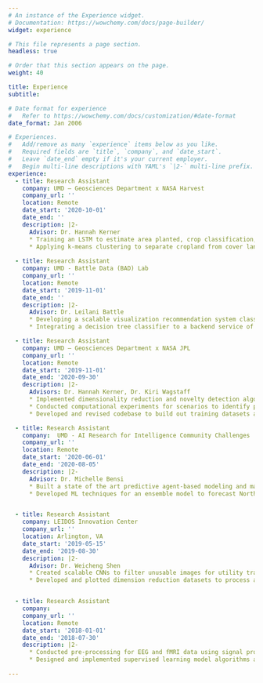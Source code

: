 ```yaml
---
# An instance of the Experience widget.
# Documentation: https://wowchemy.com/docs/page-builder/
widget: experience

# This file represents a page section.
headless: true

# Order that this section appears on the page.
weight: 40

title: Experience
subtitle:

# Date format for experience
#   Refer to https://wowchemy.com/docs/customization/#date-format
date_format: Jan 2006

# Experiences.
#   Add/remove as many `experience` items below as you like.
#   Required fields are `title`, `company`, and `date_start`.
#   Leave `date_end` empty if it's your current employer.
#   Begin multi-line descriptions with YAML's `|2-` multi-line prefix.
experience:
  - title: Research Assistant
    company: UMD — Geosciences Department x NASA Harvest 
    company_url: ''
    location: Remote
    date_start: '2020-10-01'
    date_end: ''
    description: |2-
      Advisor: Dr. Hannah Kerner
      * Training an LSTM to estimate area planted, crop classification, production, and yield in Mali
      * Applying k-means clustering to separate cropland from cover land over the target area using Planet Labs L3H geospatial image data 
  
  - title: Research Assistant
    company: UMD - Battle Data (BAD) Lab
    company_url: ''
    location: Remote
    date_start: '2019-11-01'
    date_end: ''
    description: |2-
      Advisor: Dr. Leilani Battle
      * Developing a scalable visualization recommendation system classifier to optimize real-time visual explorations and analysis
      * Integrating a decision tree classifier to a backend service of a deployed visualization recommender system

  - title: Research Assistant
    company: UMD — Geosciences Department x NASA JPL
    company_url: ''
    location: Remote
    date_start: '2019-11-01'
    date_end: '2020-09-30'
    description: |2-
      Advisors: Dr. Hannah Kerner, Dr. Kiri Wagstaff
      * Implemented dimensionality reduction and novelty detection algorithms on image data to detect novel geology for Mars Science Laboratory and Mars 2020 missions
      * Conducted computational experiments for scenarios to identify patterns in various feature representations of MSL Navcam images
      * Developed and revised codebase to build out training datasets and deploy microservice for testing novelty detection simulator

  - title: Research Assistant
    company:  UMD - AI Research for Intelligence Community Challenges 
    company_url: ''
    location: Remote
    date_start: '2020-06-01'
    date_end: '2020-08-05'
    description: |2-
      Advisor: Dr. Michelle Bensi
      * Built a state of the art predictive agent-based modeling and machine learning integrated model to discretize complex physical phenomena and identify interactions of statistical hurricane models
      * Developed ML techniques for an ensemble model to forecast North Atlantic hurricane trajectories and intensities with 83% accuracy


  - title: Research Assistant
    company: LEIDOS Innovation Center
    company_url: ''
    location: Arlington, VA
    date_start: '2019-05-15'
    date_end: '2019-08-30'
    description: |2-
      Advisor: Dr. Weicheng Shen
      * Created scalable CNNs to filter unusable images for utility transformation detection using activation map algorithms, using PyTorch, Google Inception, Jupyter Notebook, NumPy
      * Developed and plotted dimension reduction datasets to process activation maps using PCA and t-SNE.


  - title: Research Assistant
    company:  
    company_url: ''
    location: Remote
    date_start: '2018-01-01'
    date_end: '2018-07-30'
    description: |2-
      * Conducted pre-processing for EEG and fMRI data using signal processing and statistical parametric mapping
      * Designed and implemented supervised learning model algorithms and CNN for diagnosing Parkinson’s Disease with 97.86% accuracy, using Google Inception v3, Naïve Bayes, kNN via Sci-kit learn
      
---
```

